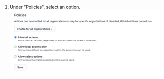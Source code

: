 1. Under "Policies", select an option. ![Enable, disable, or limits actions for this enterprise account](/assets/images/help/organizations/enterprise-actions-policy.png)
